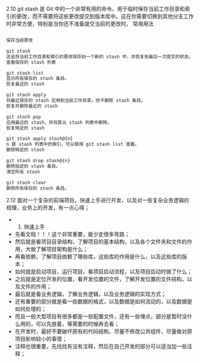 2.10
git stash 是 Git 中的一个非常有用的命令，用于临时保存当前工作目录和索引的更改，而不需要将这些更改提交到版本库中。这在你需要切换到其他分支工作时非常方便，特别是当你还不准备提交当前的更改时。
常用用法
```js

保存当前更改

git stash
这会将当前工作目录和索引的更改保存到一个新的 stash 中，并恢复到最后一次提交的状态。
查看保存的 stash 列表

git stash list
显示所有保存的 stash 条目。
恢复最近的 stash

git stash apply
将最近保存的 stash 应用到当前工作目录，但不删除 stash 条目。
恢复并删除最近的 stash

git stash pop
应用最近的 stash，并将其从 stash 列表中删除。
恢复特定的 stash

git stash apply stash@{n}
n 是 stash 列表中的索引，可以使用 git stash list 查看。
删除特定的 stash

git stash drop stash@{n}
删除指定的 stash 条目。
清空所有 stash

git stash clear
删除所有保存的 stash 条目。
```

2.12
面对一个复杂的前端项目，快速上手进行开发，以及对一些复杂业务逻辑的梳理，业务上的开发，有一点心得；

- 1. 快速上手
- 先看文档！！！这个非常重要，能少走很多弯路；
- 然后就是看项目目录结构，了解项目的基本结构，以及各个文件夹和文件的作用，大致了解项目架构是什么；
- 再看依赖，了解项目依赖了哪些库，这些库的作用是什么，以及这些库的版本；
- 如何就是启动项目，运行项目，看项目启动流程，以及项目启动时做了什么；
- 之后就是定位开发的位置，看开发位置的文件，了解开发位置的文件结构，以及文件的作用；
- 最后就是看业务逻辑，了解业务逻辑，以及业务逻辑的实现方式；
- 还有重要的部分就是看一些数据的格式，以及数据是如何流动的，以及数据是如何处理的；
- 而且一般大型项目有很多都是一些配置文件，还有一些埋点，部分是暂时没什么用的，可以先放着，等需要的时候再去看；
- 在开发时，最好不要破坏原有的代码结构，尽量不修改公共组件，尽量做对原项目影响较小的事情；
- 注释也很重要，先找找有没有注释，然后在自己开发的部分可以适当加一些注释；

